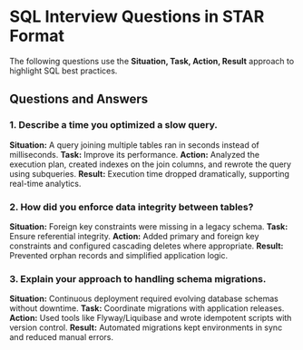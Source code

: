 # SQL Interview Questions in STAR Format

The following questions use the **Situation, Task, Action, Result** approach to highlight SQL best practices.

## Questions and Answers

### 1. Describe a time you optimized a slow query.
**Situation:** A query joining multiple tables ran in seconds instead of milliseconds.
**Task:** Improve its performance.
**Action:** Analyzed the execution plan, created indexes on the join columns, and rewrote the query using subqueries.
**Result:** Execution time dropped dramatically, supporting real-time analytics.

### 2. How did you enforce data integrity between tables?
**Situation:** Foreign key constraints were missing in a legacy schema.
**Task:** Ensure referential integrity.
**Action:** Added primary and foreign key constraints and configured cascading deletes where appropriate.
**Result:** Prevented orphan records and simplified application logic.

### 3. Explain your approach to handling schema migrations.
**Situation:** Continuous deployment required evolving database schemas without downtime.
**Task:** Coordinate migrations with application releases.
**Action:** Used tools like Flyway/Liquibase and wrote idempotent scripts with version control.
**Result:** Automated migrations kept environments in sync and reduced manual errors.
